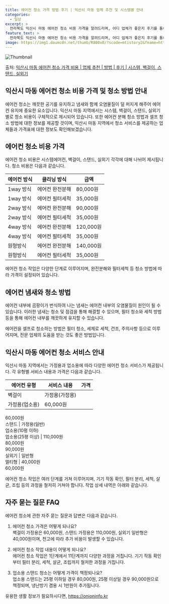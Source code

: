 ```yaml
---
title: 에어컨 청소 가격 방법 후기 | 익산시 마동 업체 추천 및 시스템별 안내
categories:
  - 일상
excerpt: >
  전라북도 익산시 마동 에어컨 청소 비용 가격을 알려드리며, 어디 업체가 좋은지 후기를 통해 알아보겠습니다. 현재 글에서는 시스템, 벽걸이, 스탠드, 실외기 각각에 대해 청소 비용이 나와 있으니 참고하시면 되겠습니다. 에어컨 분해 청소 방법 보기 👈 클릭셀프 에어컨 청소 방법 보기👈 클릭익산시 마동 에어컨 청소 비용시스템에어컨 방식클리닝방식금액1way 방식에어컨 완전분해80,000원1way 방식에어컨 필터세척35,000원2way 방식에어컨 완전분해90,000원2way 방식에어컨 필터세척35,000원4way 방식에어컨 완전분해120,000원4way 방식에어컨 필터세척35,000원원형방식에어컨 완전분해140,000원원형방식에어컨 필터세척35,000원에어컨 청소 견적 샘플 보기 👈 클릭에어컨 냄새의 원인에어컨 ..
feature_text: >
  전라북도 익산시 마동 에어컨 청소 비용 가격을 알려드리며, 어디 업체가 좋은지 후기를 통해 알아보겠습니다. 현재 글에서는 시스템, 벽걸이, 스탠드, 실외기 각각에 대해 청소 비용이 나와 있으니 참고하시면 되겠습니다. 에어컨 분해 청소 방법 보기 👈 클릭셀프 에어컨 청소 방법 보기👈 클릭익산시 마동 에어컨 청소 비용시스템에어컨 방식클리닝방식금액1way 방식에어컨 완전분해80,000원1way 방식에어컨 필터세척35,000원2way 방식에어컨 완전분해90,000원2way 방식에어컨 필터세척35,000원4way 방식에어컨 완전분해120,000원4way 방식에어컨 필터세척35,000원원형방식에어컨 완전분해140,000원원형방식에어컨 필터세척35,000원에어컨 청소 견적 샘플 보기 👈 클릭에어컨 냄새의 원인에어컨 ..
image: https://img1.daumcdn.net/thumb/R800x0/?scode=mtistory2&fname=https%3A%2F%2Fblog.kakaocdn.net%2Fdn%2FdDivpY%2FbtsHwAFOvGO%2F0MIVUMy6KbGuOc72ZlDupk%2Fimg.webp
---
```


![Thumbnail](https://img1.daumcdn.net/thumb/R800x0/?scode=mtistory2&fname=https%3A%2F%2Fblog.kakaocdn.net%2Fdn%2FdDivpY%2FbtsHwAFOvGO%2F0MIVUMy6KbGuOc72ZlDupk%2Fimg.webp)

<p>출처: <a href="https://onioninfo.kr/entry/%EC%9D%B5%EC%82%B0%EC%8B%9C-%EB%A7%88%EB%8F%99-%EC%97%90%EC%96%B4%EC%BB%A8-%EC%B2%AD%EC%86%8C-%EA%B0%80%EA%B2%A9-%EB%B9%84%EC%9A%A9-%EC%97%85%EC%B2%B4-%EC%B6%94%EC%B2%9C-%EB%B0%A9%EB%B2%95-%ED%9B%84%EA%B8%B0-%EC%8B%9C%EC%8A%A4%ED%85%9C-%EB%B2%BD%EA%B1%B8%EC%9D%B4-%EC%8A%A4%ED%83%A0%EB%93%9C-%EC%8B%A4%EC%99%B8%EA%B8%B0" rel="dofollow">익산시 마동 에어컨 청소 가격 비용 | 업체 추천 | 방법 | 후기 | 시스템, 벽걸이, 스탠드, 실외기</a> </p>

## 익산시 마동 에어컨 청소 비용 가격 및 청소 방법 안내



에어컨 청소는 깨끗한 공기를 유지하고 냄새와 함께 오염물질이 덜 퍼지게 해주어 에어컨 유지에 중요한 요소입니다. 익산시 마동 지역에서는
시스템, 벽걸이, 스탠드, 실외기 별로 청소 비용이 구체적으로 제시되어 있습니다. 또한 에어컨 분해 청소 방법과 셀프 청소 방법에 대한
정보를 제공할 것이며, 익산시 마동 지역에서 청소 서비스를 제공하는 업체들과 가격표에 대한 정보도 확인해보겠습니다.

## 에어컨 청소 비용 가격

에어컨 청소 비용은 시스템에어컨, 벽걸이, 스탠드, 실외기 각각에 대해 나뉘어 제시됩니다. 청소 비용은 다음과 같습니다.

**에어컨 방식** | **클리닝 방식** | **금액**  
---|---|---  
1way 방식 | 에어컨 완전분해 | 80,000원  
1way 방식 | 에어컨 필터세척 | 35,000원  
2way 방식 | 에어컨 완전분해 | 90,000원  
2way 방식 | 에어컨 필터세척 | 35,000원  
4way 방식 | 에어컨 완전분해 | 120,000원  
4way 방식 | 에어컨 필터세척 | 35,000원  
원형방식 | 에어컨 완전분해 | 140,000원  
원형방식 | 에어컨 필터세척 | 35,000원  
  
에어컨 청소 작업은 다양한 단계로 이루어지며, 완전분해와 필터세척 등 청소 방법에 따라 가격이 설정되어 있습니다.

## 에어컨 냄새와 청소 방법

에어컨 내부에 곰팡이가 번식하여 나는 냄새는 에어컨 내부의 오염물질이 원인이 될 수 있습니다. 이러한 냄새는 청소 및 점검을 통해 해결할 수
있으며, 필터 청소와 세척 방법 등을 통해 에어컨 내부를 깨끗하게 유지할 수 있습니다.

에어컨을 셀프로 청소하는 방법은 필터 청소, 세제로 세척, 건조, 주의사항 등으로 이루어지며, 전문 업체의 도움을 받는 것도 좋은
방법입니다.

## 익산시 마동 에어컨 청소 서비스 안내

익산시 마동 지역에서는 가정용과 업소용에 따라 다양한 에어컨 청소 서비스가 제공됩니다. 각 유형별 서비스 내용과 가격은 다음과 같습니다.

**에어컨 유형** | **서비스 내용** | **가격**  
---|---|---  
벽걸이 | 가정용(가정용)  
가정용(업소용) | 60,000원  
60,000원  
스탠드 | 가정용(일반)  
업소용(10평 이하)  
업소용(25평 이상) | 110,000원  
80,000원  
90,000원  
실외기 | 일반형  
멀티형 | 40,000원  
60,000원  
  
에어컨 청소 작업은 여러 단계를 거쳐 이루어지며, 기기 작동 확인, 필터 분리, 세척, 살균, 조립 등의 과정을 철저히 거쳐야 합니다. 작업
상세 내역은 아래와 같습니다.



## 자주 묻는 질문 FAQ

에어컨 청소에 관한 자주 묻는 질문과 답변은 다음과 같습니다.

  1. 에어컨 청소 가격은 어떻게 되나요?  
벽걸이 가정용은 60,000원, 스탠드 가정용은 110,000원, 실외기 일반형은 40,000원이며, 천고에 따라 추가 비용이 발생할 수
있습니다.

  2. 에어컨 청소 작업 내용이 어떻게 되나요?  
에어컨 청소 작업은 1단계에서 11단계까지 다양한 과정을 거칩니다. 기기 작동 확인부터 필터 분리, 세척, 살균, 조립까지 철저한 과정을
거칩니다.

  3. 업소용 스탠드 청소는 어떻게 가격이 책정되나요?  
업소용 스탠드는 25평 이하일 경우 80,000원, 25평 이상일 경우 90,000원으로 책정되며, 냉난방기 겸용 시 1만원이 추가됩니다.



 

유용한 생활 정보가 필요하시다면, <a href="https://onioninfo.kr" rel="dofollow">https://onioninfo.kr</a>


